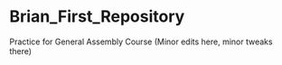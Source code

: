 # Brian_First_Repository
Practice for General Assembly Course
(Minor edits here, minor tweaks there)
